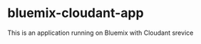 bluemix-cloudant-app
====================

This is an application running on Bluemix with Cloudant srevice
